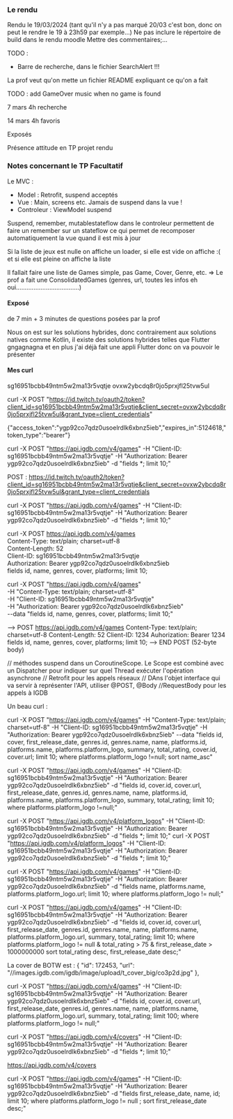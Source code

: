 ### Le rendu
Rendu le 19/03/2024 (tant qu'il n'y a pas marqué 20/03 c'est bon, donc on peut le rendre le 19 à 23h59 par exemple...)
Ne pas inclure le répertoire de build dans le rendu moodle
Mettre des commentaires;...

TODO :
- Barre de recherche, dans le fichier SearchAlert !!!

La prof veut qu'on mette un fichier README expliquant ce qu'on a fait

TODO : add GameOver music when no game is found

7 mars 4h recherche

14 mars 4h favoris

Exposés

Présence
attitude en TP
projet rendu

### Notes concernant le TP Facultatif
Le MVC :
- Model : Retrofit, suspend acceptés
- Vue : Main, screens etc. Jamais de suspend dans la vue !
- Controleur : ViewModel suspend

Suspend, remember, mutablestateflow dans le controleur permettent de faire un remember sur un stateflow ce qui permet de recomposer automatiquement la vue quand il est mis à jour

Si la liste de jeux est nulle on affiche un loader, si elle est vide on affiche :( et si elle est pleine on affiche la liste

Il fallait faire une liste de Games simple, pas Game, Cover, Genre, etc.
=> Le prof a fait une ConsolidatedGames (genres, url, toutes les infos eh oui....................................)

#### Exposé
de 7 min + 3 minutes de questions posées par la prof

Nous on est sur les solutions hybrides, donc contrairement aux solutions natives comme Kotlin, il existe des solutions hybrides telles que Flutter gngagnagna et en plus j'ai déjà fait une appli Flutter donc on va pouvoir le présenter 


#### Mes curl
sg16951bcbb49ntm5w2ma13r5vqtje
ovxw2ybcdq8r0jo5prxjfl25tvw5ul


curl -X POST "https://id.twitch.tv/oauth2/token?client_id=sg16951bcbb49ntm5w2ma13r5vqtje&client_secret=ovxw2ybcdq8r0jo5prxjfl25tvw5ul&grant_type=client_credentials"

{"access_token":"ygp92co7qdz0usoelrdlk6xbnz5ieb","expires_in":5124618,"token_type":"bearer"}

curl -X POST "https://api.igdb.com/v4/games" -H "Client-ID: sg16951bcbb49ntm5w2ma13r5vqtje" -H "Authorization: Bearer ygp92co7qdz0usoelrdlk6xbnz5ieb" -d "fields *; limit 10;"


POST : https://id.twitch.tv/oauth2/token?client_id=sg16951bcbb49ntm5w2ma13r5vqtje&client_secret=ovxw2ybcdq8r0jo5prxjfl25tvw5ul&grant_type=client_credentials

curl -X POST "https://api.igdb.com/v4/games" -H "Client-ID: sg16951bcbb49ntm5w2ma13r5vqtje" -H "Authorization: Bearer ygp92co7qdz0usoelrdlk6xbnz5ieb" -d "fields *; limit 10;"


curl -X POST https://api.igdb.com/v4/games \
Content-Type: text/plain; charset=utf-8 \
Content-Length: 52 \
Client-ID: sg16951bcbb49ntm5w2ma13r5vqtje \
Authorization: Bearer ygp92co7qdz0usoelrdlk6xbnz5ieb \
fields id, name, genres, cover, platforms; limit 10;

curl -X POST "https://api.igdb.com/v4/games" \
-H "Content-Type: text/plain; charset=utf-8" \
-H "Client-ID: sg16951bcbb49ntm5w2ma13r5vqtje" \
-H "Authorization: Bearer ygp92co7qdz0usoelrdlk6xbnz5ieb" \
--data "fields id, name, genres, cover, platforms; limit 10;"

--> POST https://api.igdb.com/v4/games
Content-Type: text/plain; charset=utf-8
Content-Length: 52
Client-ID: 1234
Auhorization: Bearer 1234
fields id, name, genres, cover, platforms; limit 10;
--> END POST (52-byte body)


// méthodes suspend dans un CoroutineScope. Le Scope est combiné avec un Dispatcher pour indiquer sur quel Thread exécuter l'opération asynchrone
// Retrofit pour les appels réseaux
// DAns l'objet interface qui va servir à représenter l'API, utiliser @POST, @Body
//RequestBody pour les appels à IGDB


Un beau curl :

curl -X POST "https://api.igdb.com/v4/games" 
-H "Content-Type: text/plain; charset=utf-8" 
-H "Client-ID: sg16951bcbb49ntm5w2ma13r5vqtje" 
-H "Authorization: Bearer ygp92co7qdz0usoelrdlk6xbnz5ieb" 
--data "fields id, cover, first_release_date, genres.id, genres.name, name, platforms.id, platforms.name, platforms.platform_logo, summary, total_rating, cover.id, cover.url; limit 10; where platforms.platform_logo !=null; sort name_asc"


curl -X POST "https://api.igdb.com/v4/games" -H "Client-ID: sg16951bcbb49ntm5w2ma13r5vqtje" -H "Authorization: Bearer ygp92co7qdz0usoelrdlk6xbnz5ieb" -d "fields id, cover.id, cover.url, first_release_date, genres.id, genres.name, name, platforms.id, platforms.name, platforms.platform_logo, summary, total_rating; limit 10; where platforms.platform_logo !=null;"


curl -X POST "https://api.igdb.com/v4/platform_logos" -H "Client-ID: sg16951bcbb49ntm5w2ma13r5vqtje" -H "Authorization: Bearer ygp92co7qdz0usoelrdlk6xbnz5ieb" -d "fields *; limit 10;"
curl -X POST "https://api.igdb.com/v4/platform_logos" -H "Client-ID: sg16951bcbb49ntm5w2ma13r5vqtje" -H "Authorization: Bearer ygp92co7qdz0usoelrdlk6xbnz5ieb" -d "fields *; limit 10;"

curl -X POST "https://api.igdb.com/v4/games" -H "Client-ID: sg16951bcbb49ntm5w2ma13r5vqtje" -H "Authorization: Bearer ygp92co7qdz0usoelrdlk6xbnz5ieb" -d "fields name, platforms.name, platforms.platform_logo.url; limit 10; where platforms.platform_logo != null;"

curl -X POST "https://api.igdb.com/v4/games" -H "Client-ID: sg16951bcbb49ntm5w2ma13r5vqtje" -H "Authorization: Bearer ygp92co7qdz0usoelrdlk6xbnz5ieb" -d "fields id, cover.id, cover.url, first_release_date, genres.id, genres.name, name, platforms.name, platforms.platform_logo.url, summary, total_rating;  limit 10; where platforms.platform_logo != null & total_rating > 75  & first_release_date > 1000000000  sort total_rating desc, first_release_date desc;"


La cover de BOTW est :
{
"id": 172453,
"url": "//images.igdb.com/igdb/image/upload/t_cover_big/co3p2d.jpg"
},

curl -X POST "https://api.igdb.com/v4/games" -H "Client-ID: sg16951bcbb49ntm5w2ma13r5vqtje" -H "Authorization: Bearer ygp92co7qdz0usoelrdlk6xbnz5ieb" -d "fields id, cover.id, cover.url, first_release_date, genres.id, genres.name, name, platforms.name, platforms.platform_logo.url, summary, total_rating; limit 100; where platforms.platform_logo != null;"



curl -X POST "https://api.igdb.com/v4/covers" -H "Client-ID: sg16951bcbb49ntm5w2ma13r5vqtje" -H "Authorization: Bearer ygp92co7qdz0usoelrdlk6xbnz5ieb" -d "fields *; limit 10;"

https://api.igdb.com/v4/covers

curl -X POST "https://api.igdb.com/v4/games" -H "Client-ID: sg16951bcbb49ntm5w2ma13r5vqtje" -H "Authorization: Bearer ygp92co7qdz0usoelrdlk6xbnz5ieb" -d "fields first_release_date, name, id; limit 10; where platforms.platform_logo != null ; sort first_release_date desc;"
